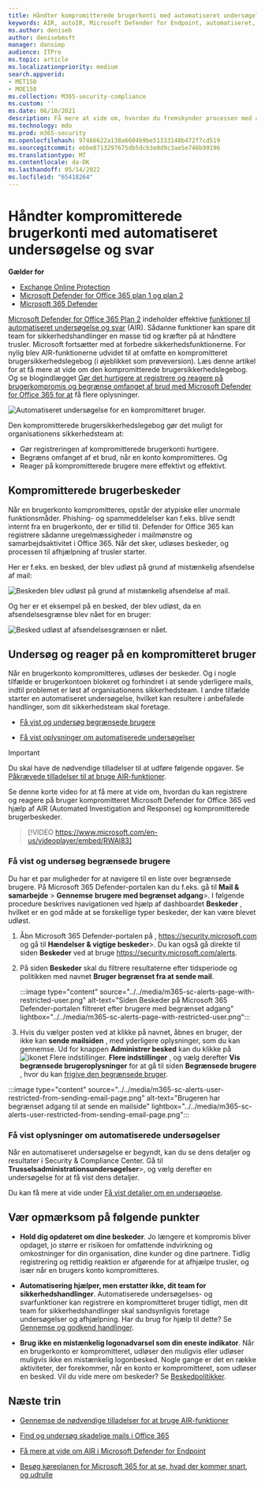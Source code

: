 ```yaml
---
title: Håndter kompromitterede brugerkonti med automatiseret undersøgelse og svar
keywords: AIR, autoIR, Microsoft Defender for Endpoint, automatiseret, undersøgelse, reaktion, afhjælpning, trusler, avanceret, trussel, beskyttelse, kompromitteret
ms.author: deniseb
author: denisebmsft
manager: dansimp
audience: ITPro
ms.topic: article
ms.localizationpriority: medium
search.appverid:
- MET150
- MOE150
ms.collection: M365-security-compliance
ms.custom: ''
ms.date: 06/10/2021
description: Få mere at vide om, hvordan du fremskynder processen med at registrere og løse kompromitterede brugerkonti med automatiserede undersøgelses- og svarfunktioner i Microsoft Defender for Office 365 Plan 2.
ms.technology: mdo
ms.prod: m365-security
ms.openlocfilehash: 97466622a138a6604b9be51333148b472f7cd519
ms.sourcegitcommit: ebbe8713297675db5dcb3e0d9c3ae5e746b99196
ms.translationtype: MT
ms.contentlocale: da-DK
ms.lasthandoff: 05/14/2022
ms.locfileid: "65418264"
---
```

# <a name="address-compromised-user-accounts-with-automated-investigation-and-response"></a>Håndter kompromitterede brugerkonti med automatiseret undersøgelse og svar

**Gælder for**
- [Exchange Online Protection](exchange-online-protection-overview.md)
- [Microsoft Defender for Office 365 plan 1 og plan 2](defender-for-office-365.md)
- [Microsoft 365 Defender](../defender/microsoft-365-defender.md)

[Microsoft Defender for Office 365 Plan 2](defender-for-office-365.md#microsoft-defender-for-office-365-plan-1-and-plan-2) indeholder effektive [funktioner til automatiseret undersøgelse og svar](office-365-air.md) (AIR). Sådanne funktioner kan spare dit team for sikkerhedshandlinger en masse tid og kræfter på at håndtere trusler. Microsoft fortsætter med at forbedre sikkerhedsfunktionerne. For nylig blev AIR-funktionerne udvidet til at omfatte en kompromitteret brugersikkerhedslegebog (i øjeblikket som prøveversion). Læs denne artikel for at få mere at vide om den kompromitterede brugersikkerhedslegebog. Og se blogindlægget [Gør det hurtigere at registrere og reagere på brugerkompromis og begrænse omfanget af brud med Microsoft Defender for Office 365 for at](https://techcommunity.microsoft.com/t5/Security-Privacy-and-Compliance/Speed-up-time-to-detect-and-respond-to-user-compromise-and-limit/ba-p/977053) få flere oplysninger.

![Automatiseret undersøgelse for en kompromitteret bruger.](/microsoft-365/media/office365atp-compduserinvestigation.jpg)

Den kompromitterede brugersikkerhedslegebog gør det muligt for organisationens sikkerhedsteam at:

- Gør registreringen af kompromitterede brugerkonti hurtigere.
- Begræns omfanget af et brud, når en konto kompromitteres. Og
- Reager på kompromitterede brugere mere effektivt og effektivt.

## <a name="compromised-user-alerts"></a>Kompromitterede brugerbeskeder

Når en brugerkonto kompromitteres, opstår der atypiske eller unormale funktionsmåder. Phishing- og spammeddelelser kan f.eks. blive sendt internt fra en brugerkonto, der er tillid til. Defender for Office 365 kan registrere sådanne uregelmæssigheder i mailmønstre og samarbejdsaktivitet i Office 365. Når det sker, udløses beskeder, og processen til afhjælpning af trusler starter.

Her er f.eks. en besked, der blev udløst på grund af mistænkelig afsendelse af mail:

![Beskeden blev udløst på grund af mistænkelig afsendelse af mail.](/microsoft-365/media/office365atp-suspiciousemailsendalert.jpg)

Og her er et eksempel på en besked, der blev udløst, da en afsendelsesgrænse blev nået for en bruger:

![Besked udløst af afsendelsesgrænsen er nået.](/microsoft-365/media/office365atp-sendinglimitreached.jpg)

## <a name="investigate-and-respond-to-a-compromised-user"></a>Undersøg og reager på en kompromitteret bruger

Når en brugerkonto kompromitteres, udløses der beskeder. Og i nogle tilfælde er brugerkontoen blokeret og forhindret i at sende yderligere mails, indtil problemet er løst af organisationens sikkerhedsteam. I andre tilfælde starter en automatiseret undersøgelse, hvilket kan resultere i anbefalede handlinger, som dit sikkerhedsteam skal foretage.

- [Få vist og undersøg begrænsede brugere](#view-and-investigate-restricted-users)

- [Få vist oplysninger om automatiserede undersøgelser](#view-details-about-automated-investigations)

> [!IMPORTANT]
> Du skal have de nødvendige tilladelser til at udføre følgende opgaver. Se [Påkrævede tilladelser til at bruge AIR-funktioner](office-365-air.md#required-permissions-to-use-air-capabilities).

Se denne korte video for at få mere at vide om, hvordan du kan registrere og reagere på bruger kompromitteret Microsoft Defender for Office 365 ved hjælp af AIR (Automated Investigation and Response) og kompromitterede brugerbeskeder.
> [!VIDEO https://www.microsoft.com/en-us/videoplayer/embed/RWAl83]

### <a name="view-and-investigate-restricted-users"></a>Få vist og undersøg begrænsede brugere

Du har et par muligheder for at navigere til en liste over begrænsede brugere. På Microsoft 365 Defender-portalen kan du f.eks. gå til **Mail & samarbejde** \> **Gennemse** **brugere med begrænset adgang**\>. I følgende procedure beskrives navigationen ved hjælp af dashboardet **Beskeder** , hvilket er en god måde at se forskellige typer beskeder, der kan være blevet udløst.

1. Åbn Microsoft 365 Defender-portalen på , <https://security.microsoft.com> og gå til **Hændelser & vigtige beskeder**\>. Du kan også gå direkte til siden **Beskeder** ved at bruge <https://security.microsoft.com/alerts>.

2. På siden **Beskeder** skal du filtrere resultaterne efter tidsperiode og politikken med navnet **Bruger begrænset fra at sende mail**.

   :::image type="content" source="../../media/m365-sc-alerts-page-with-restricted-user.png" alt-text="Siden Beskeder på Microsoft 365 Defender-portalen filtreret efter brugere med begrænset adgang" lightbox="../../media/m365-sc-alerts-page-with-restricted-user.png":::

3. Hvis du vælger posten ved at klikke på navnet, åbnes en bruger, der ikke kan **sende mailsiden** , med yderligere oplysninger, som du kan gennemse. Ud for knappen **Administrer besked** kan du klikke på ![ikonet Flere indstillinger.](../../media/m365-cc-sc-more-actions-icon.png) **Flere indstillinger** , og vælg derefter **Vis begrænsede brugeroplysninger** for at gå til siden **Begrænsede brugere** , hvor du kan [frigive den begrænsede bruger](removing-user-from-restricted-users-portal-after-spam.md).

  :::image type="content" source="../../media/m365-sc-alerts-user-restricted-from-sending-email-page.png" alt-text="Brugeren har begrænset adgang til at sende en mailside" lightbox="../../media/m365-sc-alerts-user-restricted-from-sending-email-page.png":::

### <a name="view-details-about-automated-investigations"></a>Få vist oplysninger om automatiserede undersøgelser

Når en automatiseret undersøgelse er begyndt, kan du se dens detaljer og resultater i Security & Compliance Center. Gå til **Trusselsadministrationsundersøgelser**\>, og vælg derefter en undersøgelse for at få vist dens detaljer.

Du kan få mere at vide under [Få vist detaljer om en undersøgelse](air-view-investigation-results.md).

## <a name="keep-the-following-points-in-mind"></a>Vær opmærksom på følgende punkter

- **Hold dig opdateret om dine beskeder**. Jo længere et kompromis bliver opdaget, jo større er risikoen for omfattende indvirkning og omkostninger for din organisation, dine kunder og dine partnere. Tidlig registrering og rettidig reaktion er afgørende for at afhjælpe trusler, og især når en brugers konto kompromitteres.

- **Automatisering hjælper, men erstatter ikke, dit team for sikkerhedshandlinger**. Automatiserede undersøgelses- og svarfunktioner kan registrere en kompromitteret bruger tidligt, men dit team for sikkerhedshandlinger skal sandsynligvis foretage undersøgelser og afhjælpning. Har du brug for hjælp til dette? Se [Gennemse og godkend handlinger](air-review-approve-pending-completed-actions.md).

- **Brug ikke en mistænkelig logonadvarsel som din eneste indikator**. Når en brugerkonto er kompromitteret, udløser den muligvis eller udløser muligvis ikke en mistænkelig logonbesked. Nogle gange er det en række aktiviteter, der forekommer, når en konto er kompromitteret, som udløser en besked. Vil du vide mere om beskeder? Se [Beskedpolitikker](../../compliance/alert-policies.md).

## <a name="next-steps"></a>Næste trin

- [Gennemse de nødvendige tilladelser for at bruge AIR-funktioner](office-365-air.md#required-permissions-to-use-air-capabilities)

- [Find og undersøg skadelige mails i Office 365](investigate-malicious-email-that-was-delivered.md)

- [Få mere at vide om AIR i Microsoft Defender for Endpoint](/windows/security/threat-protection/microsoft-defender-atp/automated-investigations)

- [Besøg køreplanen for Microsoft 365 for at se, hvad der kommer snart, og udrulle](https://www.microsoft.com/microsoft-365/roadmap?filters=)
